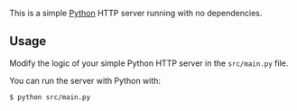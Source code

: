 This is a simple [Python](https://python.org/) HTTP server running with no dependencies.

## Usage

Modify the logic of your simple Python HTTP server in the `src/main.py` file.

You can run the server with Python with:

```bash
$ python src/main.py
```
